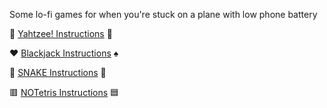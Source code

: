 Some lo-fi games for when you're stuck on a plane with low phone battery

:game_die: [Yahtzee! Instructions](README_yahtzee.md) :game_die:

:hearts: [Blackjack Instructions](README_blackjack.md) :spades:

:snake: [SNAKE Instructions](README_SNAKE.md) :snake:

:red_square: [NOTetris Instructions](README_NOTetris.md) :blue_square: